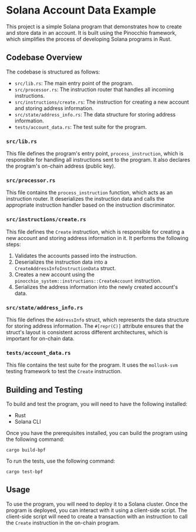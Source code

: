 # Solana Account Data Example

This project is a simple Solana program that demonstrates how to create and store data in an account. It is built using the Pinocchio framework, which simplifies the process of developing Solana programs in Rust.

## Codebase Overview

The codebase is structured as follows:

*   `src/lib.rs`: The main entry point of the program.
*   `src/processor.rs`: The instruction router that handles all incoming instructions.
*   `src/instructions/create.rs`: The instruction for creating a new account and storing address information.
*   `src/state/address_info.rs`: The data structure for storing address information.
*   `tests/account_data.rs`: The test suite for the program.

### `src/lib.rs`

This file defines the program's entry point, `process_instruction`, which is responsible for handling all instructions sent to the program. It also declares the program's on-chain address (public key).

### `src/processor.rs`

This file contains the `process_instruction` function, which acts as an instruction router. It deserializes the instruction data and calls the appropriate instruction handler based on the instruction discriminator.

### `src/instructions/create.rs`

This file defines the `Create` instruction, which is responsible for creating a new account and storing address information in it. It performs the following steps:

1.  Validates the accounts passed into the instruction.
2.  Deserializes the instruction data into a `CreateAddressInfoInstructionData` struct.
3.  Creates a new account using the `pinocchio_system::instructions::CreateAccount` instruction.
4.  Serializes the address information into the newly created account's data.

### `src/state/address_info.rs`

This file defines the `AddressInfo` struct, which represents the data structure for storing address information. The `#[repr(C)]` attribute ensures that the struct's layout is consistent across different architectures, which is important for on-chain data.

### `tests/account_data.rs`

This file contains the test suite for the program. It uses the `mollusk-svm` testing framework to test the `Create` instruction.

## Building and Testing

To build and test the program, you will need to have the following installed:

*   Rust
*   Solana CLI

Once you have the prerequisites installed, you can build the program using the following command:

```
cargo build-bpf
```

To run the tests, use the following command:

```
cargo test-bpf
```

## Usage

To use the program, you will need to deploy it to a Solana cluster. Once the program is deployed, you can interact with it using a client-side script. The client-side script will need to create a transaction with an instruction to call the `Create` instruction in the on-chain program.
